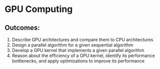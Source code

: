 # GPU Computing

## Outcomes:

1. Describe GPU architectures and compare them to CPU architectures
2. Design a parallel algorithm for a given sequential algorithm
3. Develop a GPU kernel that implements a given parallel algorithm
4. Reason about the efficiency of a GPU kernel, identify its performance bottlenecks, and apply
optimizations to improve its performance
